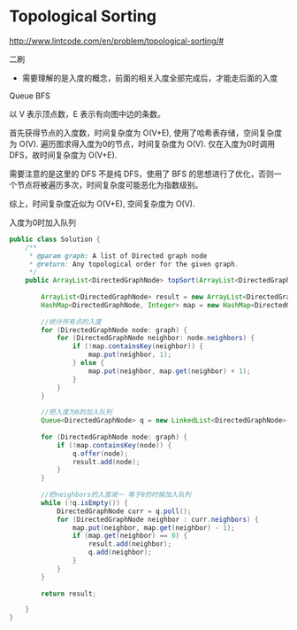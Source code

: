 # Topological Sorting

http://www.lintcode.com/en/problem/topological-sorting/#

二刷
* 需要理解的是入度的概念，前面的相关入度全部完成后，才能走后面的入度


Queue BFS

以 V 表示顶点数，E 表示有向图中边的条数。

首先获得节点的入度数，时间复杂度为 O(V+E), 使用了哈希表存储，空间复杂度为 O(V). 遍历图求得入度为0的节点，时间复杂度为 O(V). 仅在入度为0时调用 DFS，故时间复杂度为 O(V+E).

需要注意的是这里的 DFS 不是纯 DFS，使用了 BFS 的思想进行了优化，否则一个节点将被遍历多次，时间复杂度可能恶化为指数级别。

综上，时间复杂度近似为 O(V+E), 空间复杂度为 O(V).

入度为0时加入队列

```java
public class Solution {
    /**
     * @param graph: A list of Directed graph node
     * @return: Any topological order for the given graph.
     */    
    public ArrayList<DirectedGraphNode> topSort(ArrayList<DirectedGraphNode> graph) {
        
        ArrayList<DirectedGraphNode> result = new ArrayList<DirectedGraphNode>();
        HashMap<DirectedGraphNode, Integer> map = new HashMap<DirectedGraphNode, Integer>();
        
        //统计所有点的入度
        for (DirectedGraphNode node: graph) {
            for (DirectedGraphNode neighbor: node.neighbors) {
                if (!map.containsKey(neighbor)) {
                    map.put(neighbor, 1);
                } else {
                    map.put(neighbor, map.get(neighbor) + 1);
                }
            }
        }
        
        //把入度为0的加入队列
        Queue<DirectedGraphNode> q = new LinkedList<DirectedGraphNode>();
        
        for (DirectedGraphNode node: graph) {
            if (!map.containsKey(node)) {
                q.offer(node);
                result.add(node);
            }
        }
        
        //把neighbors的入度减一 等于0的时候加入队列
        while (!q.isEmpty()) {
            DirectedGraphNode curr = q.poll();
            for (DirectedGraphNode neighbor : curr.neighbors) {
                map.put(neighbor, map.get(neighbor) - 1);
                if (map.get(neighbor) == 0) {
                    result.add(neighbor);
                    q.add(neighbor);
                }
            }
        }
        
        return result;

    }
}

```